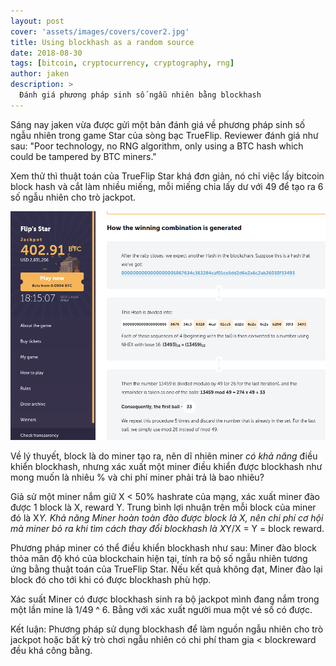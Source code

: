 ```yaml
---
layout: post
cover: 'assets/images/covers/cover2.jpg'
title: Using blockhash as a random source
date: 2018-08-30
tags: [bitcoin, cryptocurrency, cryptography, rng]
author: jaken
description: >
  Đánh giá phương pháp sinh số ngẫu nhiên bằng blockhash
---
```


Sáng nay jaken vừa được gửi một bản đánh giá về phương pháp sinh số ngẫu nhiên trong game Star của sòng bạc TrueFlip. Reviewer đánh giá như sau: "Poor technology, no RNG algorithm, only using a BTC hash which could be tampered by BTC miners."

Xem thử thì thuật toán của TrueFlip Star khá đơn giản, nó chỉ việc lấy bitcoin block hash và cắt làm nhiều miếng, mỗi miếng chia lấy dư với 49 để tạo ra 6 số ngẫu nhiên cho trò jackpot.

![True Flip Star Random Generator](/assets/images/posts/2018-08-30/trueflip_star_rng.png)

Về lý thuyết, block là do miner tạo ra, nên dĩ nhiên miner *có khả năng* điều khiển blockhash, nhưng xác xuất một miner điều khiển được blockhash như mong muốn là nhiêu % và chi phí miner phải trả là bao nhiêu?

Giả sử một miner nắm giữ X < 50% hashrate của mạng, xác xuất miner đào được 1 block là X, reward Y. Trung bình lợi nhuận trên mỗi block của miner đó là X*Y. Khả năng Miner hoàn toàn đào được block là X, nên chi phí cơ hội mà miner bỏ ra khi tìm cách thay đổi blockhash là X*Y/X = Y = block reward.

Phương pháp miner có thể điều khiển blockhash như sau: Miner đào block thỏa mãn độ khó của blockchain hiện tại, tính ra bộ số ngẫu nhiên tương ứng bằng thuật toán của TrueFlip Star. Nếu kết quả không đạt, Miner đào lại block đó cho tới khi có được blockhash phù hợp.

Xác suất Miner có được blockhash sinh ra bộ jackpot mình đang nắm trong một lần mine là 1/49 ^ 6. Bằng với xác xuất người mua một vé số có được.

Kết luận: Phương pháp sử dụng blockhash để làm nguồn ngẫu nhiên cho trò jackpot hoặc bất kỳ trò chơi ngẫu nhiên có chi phí tham gia < blockreward đều khá công bằng.
